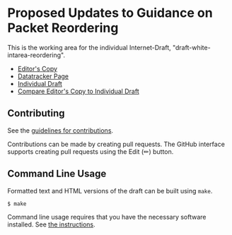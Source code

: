 # Proposed Updates to Guidance on Packet Reordering

This is the working area for the individual Internet-Draft, "draft-white-intarea-reordering".

* [Editor's Copy](https://gwhiteCL.github.io/draft-white-intarea-reordering/#go.draft-white-intarea-reordering.html)
* [Datatracker Page](https://datatracker.ietf.org/doc/draft-white-intarea-reordering)
* [Individual Draft](https://datatracker.ietf.org/doc/html/draft-white-intarea-reordering)
* [Compare Editor's Copy to Individual Draft](https://gwhiteCL.github.io/draft-white-intarea-reordering/#go.draft-white-intarea-reordering.diff)


## Contributing

See the
[guidelines for contributions](https://github.com/gwhiteCL/draft-white-intarea-reordering/blob/main/CONTRIBUTING.md).

Contributions can be made by creating pull requests.
The GitHub interface supports creating pull requests using the Edit (✏) button.


## Command Line Usage

Formatted text and HTML versions of the draft can be built using `make`.

```sh
$ make
```

Command line usage requires that you have the necessary software installed.  See
[the instructions](https://github.com/martinthomson/i-d-template/blob/main/doc/SETUP.md).


